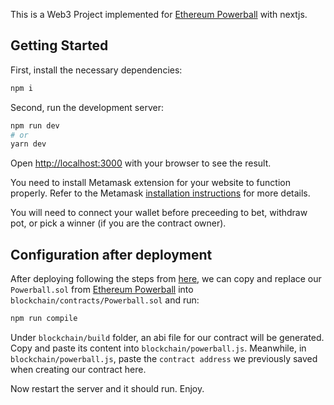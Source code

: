 This is a Web3 Project implemented for [Ethereum Powerball](https://github.com/P4Peemo/Powerball) with nextjs.

## Getting Started

First, install the necessary dependencies:

```bash
npm i
```

Second, run the development server:

```bash
npm run dev
# or
yarn dev
```

Open [http://localhost:3000](http://localhost:3000) with your browser to see the result.


You need to install Metamask extension for your website to function properly. Refer to the Metamask [installation instructions](https://metamask.io/download/) for more details.


You will need to connect your wallet before preceeding to bet, withdraw pot, or pick a winner (if you are the contract owner).

## Configuration after deployment

After deploying following the steps from [here](https://github.com/p4peemo/Powerball#deployment-on-testnet-rinkeby), we can copy and replace our `Powerball.sol` from [Ethereum Powerball](https://github.com/p4peemo/Powerball) into `blockchain/contracts/Powerball.sol` and run:

```bash
npm run compile
```

Under `blockchain/build` folder, an abi file for our contract will be generated. Copy and paste its content into `blockchain/powerball.js`. Meanwhile, in `blockchain/powerball.js`, paste the `contract address` we previously saved when creating our contract here.

Now restart the server and it should run. Enjoy.